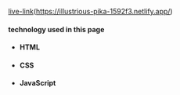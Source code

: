 [live-link](https://illustrious-pika-1592f3.netlify.app/  "live-link")(https://illustrious-pika-1592f3.netlify.app/)

#### technology used in this page
- #### HTML
- #### CSS
- #### JavaScript 